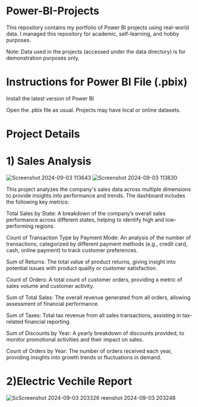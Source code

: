 # Power-BI-Projects

This repository contains my portfolio of Power BI projects using real-world data. I managed this repository for academic, self-learning, and hobby purposes.

Note: Data used in the projects (accessed under the data directory) is for demonstration purposes only.

# Instructions for Power BI File (.pbix)

Install the latest version of Power BI

Open the .pbix file as usual. Projects may have local or online datasets.

# Project Details
# 1) Sales Analysis


![Screenshot 2024-09-03 113643](https://github.com/user-attachments/assets/7fb7c3d2-f988-45c4-a50e-80d38f81d055)
![Screenshot 2024-09-03 113630](https://github.com/user-attachments/assets/c362f4e1-8c5b-46a1-9577-c34a9053d1dd)

This project analyzes the company's sales data across multiple dimensions to provide insights into performance and trends. The dashboard includes the following key metrics:

Total Sales by State: A breakdown of the company’s overall sales performance across different states, helping to identify high and low-performing regions.

Count of Transaction Type by Payment Mode: An analysis of the number of transactions, categorized by different payment methods (e.g., credit card, cash, online payment) to track customer preferences.

Sum of Returns: The total value of product returns, giving insight into potential issues with product quality or customer satisfaction.

Count of Orders: A total count of customer orders, providing a metric of sales volume and customer activity.

Sum of Total Sales: The overall revenue generated from all orders, allowing assessment of financial performance.

Sum of Taxes: Total tax revenue from all sales transactions, assisting in tax-related financial reporting.

Sum of Discounts by Year: A yearly breakdown of discounts provided, to monitor promotional activities and their impact on sales.

Count of Orders by Year: The number of orders received each year, providing insights into growth trends or fluctuations in demand.

# 2)Electric Vechile Report

![Sc![Screenshot 2024-09-03 203326](https://github.com/user-attachments/assets/d755286c-f487-4dc7-919e-fc8c5dfdde6a)
reenshot 2024-09-03 203248](https://github.com/user-attachments/assets/82e63ada-2496-4cf2-95de-c67e5b78146e)

